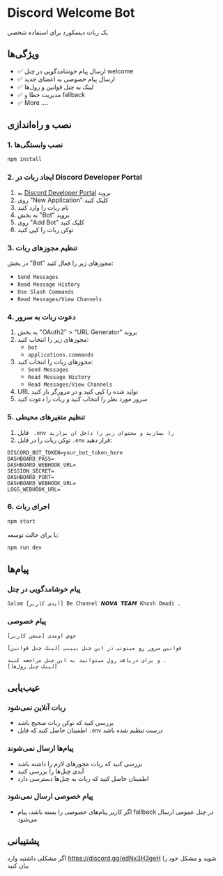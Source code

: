 # Discord Welcome Bot

یک ربات دیسکورد برای استفاده شخصی

## ویژگی‌ها

- ✅ ارسال پیام خوشامدگویی در چنل welcome
- ✅ ارسال پیام خصوصی به اعضای جدید
- ✅ لینک به چنل قوانین و رول‌ها
- ✅ مدیریت خطا و fallback
- ✅ More ....

## نصب و راه‌اندازی

### 1. نصب وابستگی‌ها

```bash
npm install
```

### 2. ایجاد ربات در Discord Developer Portal

1. به [Discord Developer Portal](https://discord.com/developers/applications) بروید
2. روی "New Application" کلیک کنید
3. نام ربات را وارد کنید
4. به بخش "Bot" بروید
5. روی "Add Bot" کلیک کنید
6. توکن ربات را کپی کنید

### 3. تنظیم مجوزهای ربات

در بخش "Bot" مجوزهای زیر را فعال کنید:
- `Send Messages`
- `Read Message History`
- `Use Slash Commands`
- `Read Messages/View Channels`

### 4. دعوت ربات به سرور

1. به بخش "OAuth2" > "URL Generator" بروید
2. مجوزهای زیر را انتخاب کنید:
   - `bot`
   - `applications.commands`
3. مجوزهای ربات را انتخاب کنید:
   - `Send Messages`
   - `Read Message History`
   - `Read Messages/View Channels`
4. URL تولید شده را کپی کنید و در مرورگر باز کنید
5. سرور مورد نظر را انتخاب کنید و ربات را دعوت کنید

### 5. تنظیم متغیرهای محیطی

1. فایل ` .env را بسازید و محتوای زیر را داخل ان بزارید`
2. توکن ربات را در فایل `.env` قرار دهید:

```env
DISCORD_BOT_TOKEN=your_bot_token_here
DASHBOARD_PASS=
DASHBOARD_WEBHOOK_URL=
SESSION_SECRET=
DASHBOARD_PORT=
DASHBOARD_WEBHOOK_URL=
LOGS_WEBHOOK_URL=
```

### 6. اجرای ربات

```bash
npm start
```

یا برای حالت توسعه:

```bash
npm run dev
```


## پیام‌ها

### پیام خوشامدگویی در چنل
```
Salam [آیدی کاربر] Be Channel 𝙉𝙊𝙑𝘼 𝙏𝙀𝘼𝙈 Khosh Omadi .
```

### پیام خصوصی
```
خوش اومدی [منشن کاربر]

قوانین سرور رو میتونی در این چنل ببینی [لینک چنل قوانین]

و برای دریافت رول میتوانید به این چنل مراجعه کنید .
[لینک چنل رول‌ها]
```

## عیب‌یابی

### ربات آنلاین نمی‌شود
- بررسی کنید که توکن ربات صحیح باشد
- اطمینان حاصل کنید که فایل `.env` درست تنظیم شده باشد

### پیام‌ها ارسال نمی‌شوند
- بررسی کنید که ربات مجوزهای لازم را داشته باشد
- آیدی چنل‌ها را بررسی کنید
- اطمینان حاصل کنید که ربات به چنل‌ها دسترسی دارد

### پیام خصوصی ارسال نمی‌شود
- اگر کاربر پیام‌های خصوصی را بسته باشد، پیام fallback در چنل عمومی ارسال می‌شود


## پشتیبانی


اگر مشکلی داشتید وارد https://discord.gg/edNx3H3geH شوید و مشکل خود را بیان کنید 
